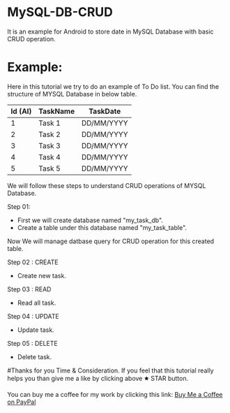 # MySQL-DB-CRUD
It is an example for Android to store date in MySQL Database with basic CRUD operation.

# Example:
Here in this tutorial we try to do an example of To Do list. You can find the structure of MYSQL Database in below table.

| Id (AI) | TaskName |  TaskDate  |
|---------|----------|------------|
|    1    |  Task 1  | DD/MM/YYYY |
|    2    |  Task 2  | DD/MM/YYYY |
|    3    |  Task 3  | DD/MM/YYYY |
|    4    |  Task 4  | DD/MM/YYYY |
|    5    |  Task 5  | DD/MM/YYYY |

We will follow these steps to understand CRUD operations of MYSQL Database.

Step 01:
- First we will create database named "my_task_db".
- Create a table under this database named "my_task_table".

Now We will manage datbase query for CRUD operation for this created table.

Step 02 : CREATE
- Create new task.

Step 03 : READ
- Read all task.

Step 04 : UPDATE
- Update task.

Step 05 : DELETE
- Delete task.

#Thanks for you Time & Consideration.
If you feel that this tutorial really helps you than give me a like by clicking above 🟊 STAR button.

You can buy me a coffee for my work by clicking this link: [Buy Me a Coffee on PayPal](https://www.paypal.me/phjethva)
